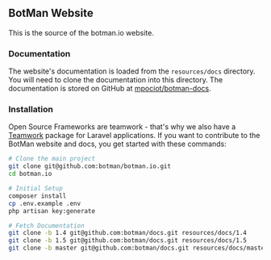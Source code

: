 ## BotMan Website

This is the source of the botman.io website.

### Documentation

The website's documentation is loaded from the `resources/docs` directory. You will need to clone the documentation into this directory. The documentation is stored on GitHub at [mpociot/botman-docs](https://github.com/mpociot/botman-docs).

### Installation

Open Source Frameworks are teamwork - that's why we also have a [Teamwork](https://github.com/mpociot/teamwork) package for Laravel applications. If you want to contribute to the BotMan website and docs, you get started with these commands:

```bash
# Clone the main project
git clone git@github.com:botman/botman.io.git
cd botman.io

# Initial Setup
composer install
cp .env.example .env
php artisan key:generate

# Fetch Documentation
git clone -b 1.4 git@github.com:botman/docs.git resources/docs/1.4
git clone -b 1.5 git@github.com:botman/docs.git resources/docs/1.5
git clone -b master git@github.com:botman/docs.git resources/docs/master
```